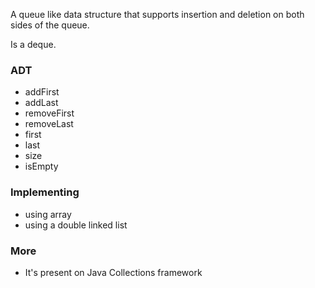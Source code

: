 A queue like data structure that supports insertion and deletion on both sides of the queue.

Is a deque.

### ADT

* addFirst
* addLast
* removeFirst
* removeLast
* first
* last
* size
* isEmpty

### Implementing

* using array
* using a double linked list

### More

* It's present on Java Collections framework
